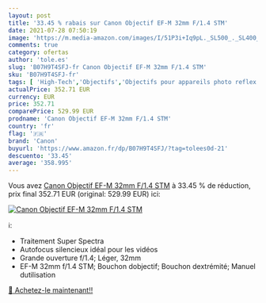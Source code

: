 ```yaml
---
layout: post
title: '33.45 % rabais sur Canon Objectif EF-M 32mm F/1.4 STM'
date: 2021-07-28 07:50:19
image: 'https://m.media-amazon.com/images/I/51P3i+Iq9pL._SL500_._SL400_.jpg'
comments: true
category: ofertas
author: 'tole.es'
slug: 'B07H9T4SFJ-fr Canon Objectif EF-M 32mm F/1.4 STM'
sku: 'B07H9T4SFJ-fr'
tags: [ 'High-Tech','Objectifs','Objectifs pour appareils photo reflex et hybrides','Objectifs pour hybride','Photo et caméscopes','canon', ]
actualPrice: 352.71 EUR
currency: EUR
price: 352.71
comparePrice: 529.99 EUR
prodname: 'Canon Objectif EF-M 32mm F/1.4 STM'
country: 'fr'
flag: '🇫🇷'
brand: 'Canon'
buyurl: 'https://www.amazon.fr/dp/B07H9T4SFJ/?tag=tolees0d-21'
descuento: '33.45'
average: '358.995'
---
```


Vous avez [Canon Objectif EF-M 32mm F/1.4 STM](https://www.amazon.fr/dp/B07H9T4SFJ/?tag=tolees0d-21)  à  33.45 % de réduction, prix final  352.71 EUR (original: 529.99 EUR) ici:

[![Canon Objectif EF-M 32mm F/1.4 STM](https://m.media-amazon.com/images/I/51P3i+Iq9pL._SL500_._SL400_.jpg)](https://www.amazon.fr/dp/B07H9T4SFJ/?tag=tolees0d-21)

ℹ️:

- Traitement Super Spectra
- Autofocus silencieux idéal pour les vidéos
- Grande ouverture f/1.4; Léger, 32mm
- EF-M 32mm f/1.4 STM; Bouchon dobjectif; Bouchon dextrémité; Manuel dutilisation

[🛒 Achetez-le maintenant!!](https://www.amazon.fr/dp/B07H9T4SFJ/?tag=tolees0d-21)
